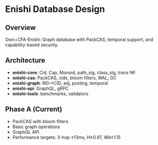 # Enishi Database Design

## Overview
Own+CFA-Enishi: Graph database with PackCAS, temporal support, and capability-based security.

## Architecture
- **enishi-core**: Cid, Cap, Monoid, path_sig, class_sig, trace NF
- **enishi-cas**: PackCAS, cidx, bloom filters, WAL, GC
- **enishi-graph**: RID→CID, adj, posting, temporal
- **enishi-api**: GraphQL, gRPC
- **enishi-tools**: benchmarks, validators

## Phase A (Current)
- PackCAS with bloom filters
- Basic graph operations
- GraphQL API
- Performance targets: 3-hop ≤13ms, H≥0.97, WA≤1.15